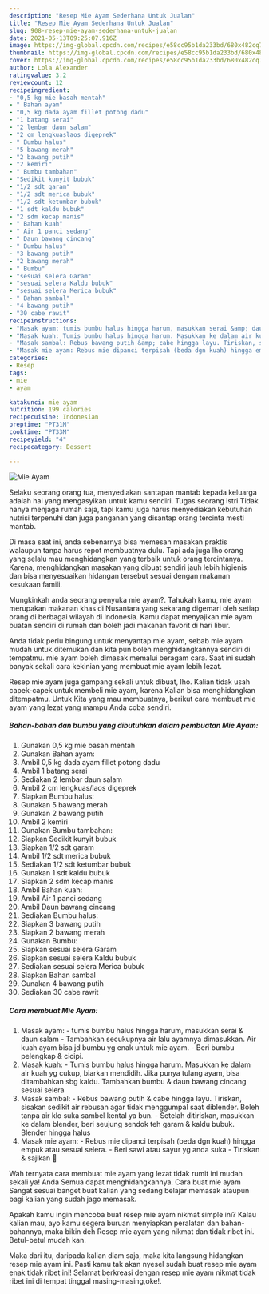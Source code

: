 ```yaml
---
description: "Resep Mie Ayam Sederhana Untuk Jualan"
title: "Resep Mie Ayam Sederhana Untuk Jualan"
slug: 908-resep-mie-ayam-sederhana-untuk-jualan
date: 2021-05-13T09:25:07.916Z
image: https://img-global.cpcdn.com/recipes/e58cc95b1da233bd/680x482cq70/mie-ayam-foto-resep-utama.jpg
thumbnail: https://img-global.cpcdn.com/recipes/e58cc95b1da233bd/680x482cq70/mie-ayam-foto-resep-utama.jpg
cover: https://img-global.cpcdn.com/recipes/e58cc95b1da233bd/680x482cq70/mie-ayam-foto-resep-utama.jpg
author: Lola Alexander
ratingvalue: 3.2
reviewcount: 12
recipeingredient:
- "0,5 kg mie basah mentah"
- " Bahan ayam"
- "0,5 kg dada ayam fillet potong dadu"
- "1 batang serai"
- "2 lembar daun salam"
- "2 cm lengkuaslaos digeprek"
- " Bumbu halus"
- "5 bawang merah"
- "2 bawang putih"
- "2 kemiri"
- " Bumbu tambahan"
- "Sedikit kunyit bubuk"
- "1/2 sdt garam"
- "1/2 sdt merica bubuk"
- "1/2 sdt ketumbar bubuk"
- "1 sdt kaldu bubuk"
- "2 sdm kecap manis"
- " Bahan kuah"
- " Air 1 panci sedang"
- " Daun bawang cincang"
- " Bumbu halus"
- "3 bawang putih"
- "2 bawang merah"
- " Bumbu"
- "sesuai selera Garam"
- "sesuai selera Kaldu bubuk"
- "sesuai selera Merica bubuk"
- " Bahan sambal"
- "4 bawang putih"
- "30 cabe rawit"
recipeinstructions:
- "Masak ayam: tumis bumbu halus hingga harum, masukkan serai &amp; daun salam Tambahkan secukupnya air lalu ayamnya dimasukkan. Air kuah ayam bisa jd bumbu yg enak untuk mie ayam.  Beri bumbu pelengkap &amp; cicipi."
- "Masak kuah: Tumis bumbu halus hingga harum. Masukkan ke dalam air kuah yg cukup, biarkan mendidih. Jika punya tulang ayam, bisa ditambahkan sbg kaldu. Tambahkan bumbu &amp; daun bawang cincang sesuai selera"
- "Masak sambal: Rebus bawang putih &amp; cabe hingga layu. Tiriskan, sisakan sedikit air rebusan agar tidak menggumpal saat diblender. Boleh tanpa air klo suka sambel kental ya bun.  Setelah ditiriskan, masukkan ke dalam blender, beri seujung sendok teh garam &amp; kaldu bubuk. Blender hingga halus"
- "Masak mie ayam: Rebus mie dipanci terpisah (beda dgn kuah) hingga empuk atau sesuai selera. Beri sawi atau sayur yg anda suka Tiriskan &amp; sajikan 🥰"
categories:
- Resep
tags:
- mie
- ayam

katakunci: mie ayam 
nutrition: 199 calories
recipecuisine: Indonesian
preptime: "PT31M"
cooktime: "PT33M"
recipeyield: "4"
recipecategory: Dessert

---
```



![Mie Ayam](https://img-global.cpcdn.com/recipes/e58cc95b1da233bd/680x482cq70/mie-ayam-foto-resep-utama.jpg)

Selaku seorang orang tua, menyediakan santapan mantab kepada keluarga adalah hal yang mengasyikan untuk kamu sendiri. Tugas seorang istri Tidak hanya menjaga rumah saja, tapi kamu juga harus menyediakan kebutuhan nutrisi terpenuhi dan juga panganan yang disantap orang tercinta mesti mantab.

Di masa  saat ini, anda sebenarnya bisa memesan masakan praktis walaupun tanpa harus repot membuatnya dulu. Tapi ada juga lho orang yang selalu mau menghidangkan yang terbaik untuk orang tercintanya. Karena, menghidangkan masakan yang dibuat sendiri jauh lebih higienis dan bisa menyesuaikan hidangan tersebut sesuai dengan makanan kesukaan famili. 



Mungkinkah anda seorang penyuka mie ayam?. Tahukah kamu, mie ayam merupakan makanan khas di Nusantara yang sekarang digemari oleh setiap orang di berbagai wilayah di Indonesia. Kamu dapat menyajikan mie ayam buatan sendiri di rumah dan boleh jadi makanan favorit di hari libur.

Anda tidak perlu bingung untuk menyantap mie ayam, sebab mie ayam mudah untuk ditemukan dan kita pun boleh menghidangkannya sendiri di tempatmu. mie ayam boleh dimasak memalui beragam cara. Saat ini sudah banyak sekali cara kekinian yang membuat mie ayam lebih lezat.

Resep mie ayam juga gampang sekali untuk dibuat, lho. Kalian tidak usah capek-capek untuk membeli mie ayam, karena Kalian bisa menghidangkan ditempatmu. Untuk Kita yang mau membuatnya, berikut cara membuat mie ayam yang lezat yang mampu Anda coba sendiri.

<!--inarticleads1-->

##### Bahan-bahan dan bumbu yang dibutuhkan dalam pembuatan Mie Ayam:

1. Gunakan 0,5 kg mie basah mentah
1. Gunakan  Bahan ayam:
1. Ambil 0,5 kg dada ayam fillet potong dadu
1. Ambil 1 batang serai
1. Sediakan 2 lembar daun salam
1. Ambil 2 cm lengkuas/laos digeprek
1. Siapkan  Bumbu halus:
1. Gunakan 5 bawang merah
1. Gunakan 2 bawang putih
1. Ambil 2 kemiri
1. Gunakan  Bumbu tambahan:
1. Siapkan Sedikit kunyit bubuk
1. Siapkan 1/2 sdt garam
1. Ambil 1/2 sdt merica bubuk
1. Sediakan 1/2 sdt ketumbar bubuk
1. Gunakan 1 sdt kaldu bubuk
1. Siapkan 2 sdm kecap manis
1. Ambil  Bahan kuah:
1. Ambil  Air 1 panci sedang
1. Ambil  Daun bawang cincang
1. Sediakan  Bumbu halus:
1. Siapkan 3 bawang putih
1. Siapkan 2 bawang merah
1. Gunakan  Bumbu:
1. Siapkan sesuai selera Garam
1. Siapkan sesuai selera Kaldu bubuk
1. Sediakan sesuai selera Merica bubuk
1. Siapkan  Bahan sambal
1. Gunakan 4 bawang putih
1. Sediakan 30 cabe rawit




<!--inarticleads2-->

##### Cara membuat Mie Ayam:

1. Masak ayam: - tumis bumbu halus hingga harum, masukkan serai &amp; daun salam - Tambahkan secukupnya air lalu ayamnya dimasukkan. Air kuah ayam bisa jd bumbu yg enak untuk mie ayam.  - Beri bumbu pelengkap &amp; cicipi.
1. Masak kuah: - Tumis bumbu halus hingga harum. Masukkan ke dalam air kuah yg cukup, biarkan mendidih. Jika punya tulang ayam, bisa ditambahkan sbg kaldu. Tambahkan bumbu &amp; daun bawang cincang sesuai selera
1. Masak sambal: - Rebus bawang putih &amp; cabe hingga layu. Tiriskan, sisakan sedikit air rebusan agar tidak menggumpal saat diblender. Boleh tanpa air klo suka sambel kental ya bun.  - Setelah ditiriskan, masukkan ke dalam blender, beri seujung sendok teh garam &amp; kaldu bubuk. Blender hingga halus
1. Masak mie ayam: - Rebus mie dipanci terpisah (beda dgn kuah) hingga empuk atau sesuai selera. - Beri sawi atau sayur yg anda suka - Tiriskan &amp; sajikan 🥰




Wah ternyata cara membuat mie ayam yang lezat tidak rumit ini mudah sekali ya! Anda Semua dapat menghidangkannya. Cara buat mie ayam Sangat sesuai banget buat kalian yang sedang belajar memasak ataupun bagi kalian yang sudah jago memasak.

Apakah kamu ingin mencoba buat resep mie ayam nikmat simple ini? Kalau kalian mau, ayo kamu segera buruan menyiapkan peralatan dan bahan-bahannya, maka bikin deh Resep mie ayam yang nikmat dan tidak ribet ini. Betul-betul mudah kan. 

Maka dari itu, daripada kalian diam saja, maka kita langsung hidangkan resep mie ayam ini. Pasti kamu tak akan nyesel sudah buat resep mie ayam enak tidak ribet ini! Selamat berkreasi dengan resep mie ayam nikmat tidak ribet ini di tempat tinggal masing-masing,oke!.


